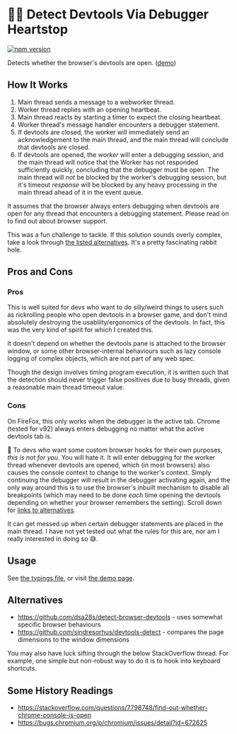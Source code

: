 # 💞🐛 Detect Devtools Via Debugger Heartstop

[![npm version][npm-version-label]][npm-url]

Detects whether the browser's devtools are open. ([demo](https://david-fong.github.io/detect-devtools-via-debugger-heartstop/))

## How It Works

1. Main thread sends a message to a webworker thread.
1. Worker thread replies with an opening heartbeat.
1. Main thread reacts by starting a timer to expect the closing heartbeat.
1. Worker thread's message handler encounters a debugger statement.
1. If devtools are closed, the worker will immediately send an acknowledgement to the main thread, and the main thread will conclude that devtools are closed.
1. If devtools are opened, the _worker_ will enter a debugging session, and the main thread will notice that the Worker has not responded sufficiently quickly, concluding that the debugger must be open. The main thread will _not_ be blocked by the worker's debugging session, but it's timeout _response_ will be blocked by any heavy processing in the main thread ahead of it in the event queue.

It assumes that the browser always enters debugging when devtools are open for any thread that encounters a debugging statement. Please read on to find out about browser support.

This was a fun challenge to tackle. If this solution sounds overly complex, take a look through [the listed alternatives](#Alternatives). It's a pretty fascinating rabbit hole.

## Pros and Cons

### Pros

This is well suited for devs who want to do silly/weird things to users such as rickrolling people who open devtools in a browser game, and don't mind absolutely destroying the usability/ergonomics of the devtools. In fact, this was the very kind of spirit for which I created this.

It doesn't depend on whether the devtools pane is attached to the browser window, or some other browser-internal behaviours such as lazy console logging of complex objects, which are not part of any web spec.

Though the design involves timing program execution, it is written such that the detection should never trigger false positives due to busy threads, given a reasonable main thread timeout value.

### Cons

On FireFox, this only works when the debugger is the active tab. Chrome (tested for v92) always enters debugging no matter what the active devtools tab is.

🚨 To devs who want some custom browser hooks for their own purposes, _this is not for you_. You will hate it. It will enter debugging for the worker thread whenever devtools are opened, which (in most browsers) also causes the console context to change to the worker's context. Simply continuing the debugger will result in the debugger activating again, and the only way around this is to use the browser's inbuilt mechanism to disable all breakpoints (which may need to be done _each_ time opening the devtools depending on whether your browser remembers the setting). Scroll down for [links to alternatives](#Alternatives).

It can get messed up when certain debugger statements are placed in the main thread. I have not yet tested out what the rules for this are, nor am I really interested in doing so 😅.

## Usage

See [the typings file](https://github.com/david-fong/detect-devtools-via-debugger-heartstop/blob/main/index.d.ts), or visit [the demo page](https://david-fong.github.io/detect-devtools-via-debugger-heartstop/).

## Alternatives

- https://github.com/dsa28s/detect-browser-devtools - uses somewhat specific browser behaviours
- https://github.com/sindresorhus/devtools-detect - compares the page dimensions to the window dimensions

You may also have luck sifting through the below StackOverflow thread. For example, one simple but non-robust way to do it is to hook into keyboard shortcuts.

## Some History Readings

- https://stackoverflow.com/questions/7798748/find-out-whether-chrome-console-is-open
- https://bugs.chromium.org/p/chromium/issues/detail?id=672625

[npm-version-label]: https://img.shields.io/npm/v/detect-devtools-via-debugger-heartstop.svg?style=flat-square
[npm-url]: https://www.npmjs.com/package/detect-devtools-via-debugger-heartstop
